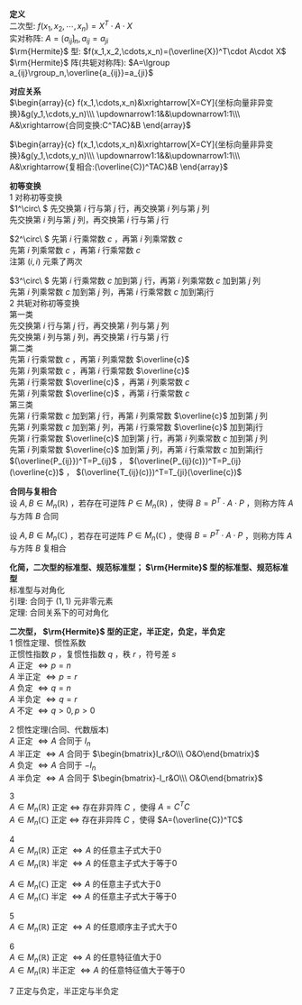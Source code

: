 **定义**  
二次型: $f(x_1,x_2,\cdots,x_n)=X^T\cdot A\cdot X$  
实对称阵:  $A=\lgroup a_{ij}\rgroup_n,a_{ij}=a_{ji}$  
$\rm{Hermite}$ 型:  $f(x_1,x_2,\cdots,x_n)=(\overline{X})^T\cdot A\cdot X$  
$\rm{Hermite}$ 阵(共轭对称阵): $A=\lgroup a_{ij}\rgroup_n,\overline{a_{ij}}=a_{ji}$  
  
**对应关系**  
$\begin{array}{c}  
f(x_1,\cdots,x_n)&\xrightarrow[X=CY]{坐标向量非异变换}&g(y_1,\cdots,y_n)\\\  
\updownarrow1:1&&\updownarrow1:1\\\  
A&\xrightarrow{合同变换:C^TAC}&B  
\end{array}$  
  
$\begin{array}{c}  
f(x_1,\cdots,x_n)&\xrightarrow[X=CY]{坐标向量非异变换}&g(y_1,\cdots,y_n)\\\  
\updownarrow1:1&&\updownarrow1:1\\\  
A&\xrightarrow{复相合:(\overline{C})^TAC}&B  
\end{array}$  
  
**初等变换**  
1 对称初等变换  
$1^\circ\ $ 先交换第 $i$ 行与第 $j$ 行，再交换第 $i$ 列与第 $j$ 列  
先交换第 $i$ 列与第 $j$ 列，再交换第 $i$ 行与第 $j$ 行  
  
$2^\circ\ $ 先第 $i$ 行乘常数 $c$ ，再第 $i$ 列乘常数 $c$  
先第 $i$ 列乘常数 $c$ ，再第 $i$ 行乘常数 $c$  
注第 $(i,i)$ 元乘了两次  
  
$3^\circ\ $ 先第 $i$ 行乘常数 $c$ 加到第 $j$ 行，再第 $i$ 列乘常数 $c$ 加到第 $j$ 列  
先第 $i$ 列乘常数 $c$ 加到第 $j$ 列，再第 $i$ 行乘常数 $c$ 加到第j行  
2 共轭对称初等变换  
第一类  
先交换第 $i$ 行与第 $j$ 行，再交换第 $i$ 列与第 $j$ 列  
先交换第 $i$ 列与第 $j$ 列，再交换第 $i$ 行与第 $j$ 行  
第二类  
先第 $i$ 行乘常数 $c$ ，再第 $i$ 列乘常数 $\overline{c}$  
先第 $i$ 列乘常数 $c$ ，再第 $i$ 行乘常数 $\overline{c}$  
先第 $i$ 行乘常数 $\overline{c}$ ，再第 $i$ 列乘常数 $c$  
先第 $i$ 列乘常数 $\overline{c}$ ，再第 $i$ 行乘常数 $c$  
第三类  
先第 $i$ 行乘常数 $c$ 加到第 $j$ 行，再第 $i$ 列乘常数 $\overline{c}$ 加到第 $j$ 列  
先第 $i$ 列乘常数 $c$ 加到第 $j$ 列，再第 $i$ 行乘常数 $\overline{c}$ 加到第j行  
先第 $i$ 行乘常数 $\overline{c}$ 加到第 $j$ 行，再第 $i$ 列乘常数 $c$ 加到第 $j$ 列  
先第 $i$ 列乘常数 $\overline{c}$ 加到第 $j$ 列，再第 $i$ 行乘常数 $c$ 加到第j行  
$(\overline{P_{ij}})^T=P_{ij}$ ， $(\overline{P_{ij}(c)})^T=P_{ij}(\overline{c})$ ， $(\overline{T_{ij}(c)})^T=T_{ji}(\overline{c})$  
  
**合同与复相合**  
设 $A,B\in M_n(\mathbb{R})$ ，若存在可逆阵 $P\in M_n(\mathbb{R})$ ，使得 $B=P^T\cdot A\cdot P$ ，则称方阵 $A$ 与方阵 $B$ 合同  
  
设 $A,B\in M_n(\mathbb{C})$ ，若存在可逆阵 $P\in M_n(\mathbb{C})$ ，使得 $B=P^T\cdot A\cdot P$ ，则称方阵 $A$ 与方阵 $B$ 复相合  
  
**化简，二次型的标准型、规范标准型； $\rm{Hermite}$ 型的标准型、规范标准型**  
标准型与对角化  
引理: 合同于 $(1,1)$ 元非零元素  
定理: 合同关系下的可对角化  
  
**二次型， $\rm{Hermite}$ 型的正定，半正定，负定，半负定**  
1 惯性定理、惯性系数  
正惯性指数 $p$ ，复惯性指数 $q$ ，秩 $r$ ，符号差 $s$  
$A$ 正定 $\Leftrightarrow p=n$  
$A$ 半正定 $\Leftrightarrow p=r$  
$A$ 负定 $\Leftrightarrow q=n$  
$A$ 半负定 $\Leftrightarrow q=r$  
$A$ 不定 $\Leftrightarrow q>0,p>0$  
  
2 惯性定理(合同、代数版本)  
$A$ 正定 $\Leftrightarrow A$ 合同于 $I_n$  
$A$ 半正定 $\Leftrightarrow A$ 合同于 $\begin{bmatrix}I_r&O\\\ O&O\end{bmatrix}$  
$A$ 负定 $\Leftrightarrow A$ 合同于 $-I_n$  
$A$ 半负定 $\Leftrightarrow A$ 合同于 $\begin{bmatrix}-I_r&O\\\ O&O\end{bmatrix}$  
  
3  
$A\in M_n(\mathbb{R})$ 正定 $\Leftrightarrow$ 存在非异阵 $C$ ，使得 $A=C^TC$  
$A\in M_n(\mathbb{C})$ 正定 $\Leftrightarrow$ 存在非异阵 $C$ ，使得 $A=(\overline{C})^TC$  
  
4  
$A\in M_n(\mathbb{R})$ 正定 $\Leftrightarrow A$ 的任意主子式大于0  
$A\in M_n(\mathbb{R})$ 半定 $\Leftrightarrow A$ 的任意主子式大于等于0  
  
$A\in M_n(\mathbb{C})$ 正定 $\Leftrightarrow A$ 的任意主子式大于0  
$A\in M_n(\mathbb{C})$ 半定 $\Leftrightarrow A$ 的任意主子式大于等于0  
  
5  
$A\in M_n(\mathbb{R})$ 正定 $\Leftrightarrow A$ 的任意顺序主子式大于0  
  
6  
$A\in M_n(\mathbb{R})$ 正定 $\Leftrightarrow A$ 的任意特征值大于0  
$A\in M_n(\mathbb{R})$ 半正定 $\Leftrightarrow A$ 的任意特征值大于等于0  
  
7 正定与负定，半正定与半负定  
